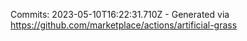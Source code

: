 Commits: 2023-05-10T16:22:31.710Z - Generated via https://github.com/marketplace/actions/artificial-grass
<br>
